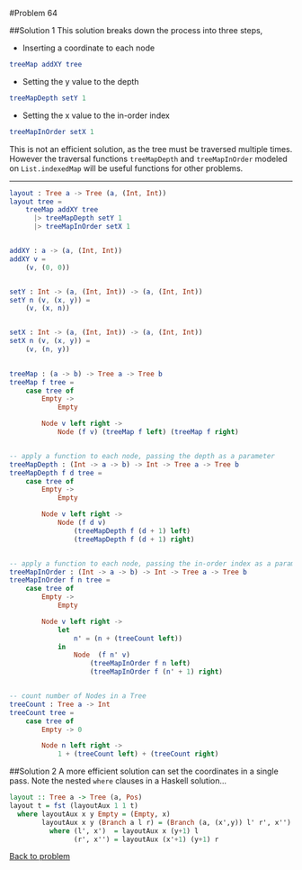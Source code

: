 #Problem 64

##Solution 1
This solution breaks down the process into three steps, 

* Inserting a coordinate to each node

```elm
treeMap addXY tree
```

* Setting the y value to the depth

```elm
treeMapDepth setY 1
```

*  Setting the x value to the in-order index


```elm
treeMapInOrder setX 1

```
This is not an efficient solution, as the tree must be traversed multiple times. However the traversal functions  ```treeMapDepth``` and ```treeMapInOrder``` modeled on ```List.indexedMap``` will be useful functions for other problems. 

---


```elm
layout : Tree a -> Tree (a, (Int, Int))
layout tree =
    treeMap addXY tree
      |> treeMapDepth setY 1
      |> treeMapInOrder setX 1


addXY : a -> (a, (Int, Int))
addXY v =
    (v, (0, 0))


setY : Int -> (a, (Int, Int)) -> (a, (Int, Int))
setY n (v, (x, y)) =
    (v, (x, n))


setX : Int -> (a, (Int, Int)) -> (a, (Int, Int))
setX n (v, (x, y)) =
    (v, (n, y))

    
treeMap : (a -> b) -> Tree a -> Tree b
treeMap f tree =   
    case tree of 
        Empty -> 
            Empty

        Node v left right ->
            Node (f v) (treeMap f left) (treeMap f right)


-- apply a function to each node, passing the depth as a parameter
treeMapDepth : (Int -> a -> b) -> Int -> Tree a -> Tree b
treeMapDepth f d tree =   
    case tree of 
        Empty -> 
            Empty

        Node v left right ->
            Node (f d v) 
                (treeMapDepth f (d + 1) left) 
                (treeMapDepth f (d + 1) right)


-- apply a function to each node, passing the in-order index as a parameter
treeMapInOrder : (Int -> a -> b) -> Int -> Tree a -> Tree b
treeMapInOrder f n tree =   
    case tree of 
        Empty -> 
            Empty

        Node v left right ->
            let 
                n' = (n + (treeCount left))
            in 
                Node  (f n' v) 
                    (treeMapInOrder f n left)
                    (treeMapInOrder f (n' + 1) right)


-- count number of Nodes in a Tree    
treeCount : Tree a -> Int
treeCount tree = 
    case tree of 
        Empty -> 0

        Node n left right ->
            1 + (treeCount left) + (treeCount right)

```

##Solution 2
A more efficient solution can set the coordinates in a single pass. Note the nested ```where``` clauses in a Haskell solution...

```haskell
layout :: Tree a -> Tree (a, Pos)
layout t = fst (layoutAux 1 1 t)
  where layoutAux x y Empty = (Empty, x)
        layoutAux x y (Branch a l r) = (Branch (a, (x',y)) l' r', x'')
          where (l', x')  = layoutAux x (y+1) l
                (r', x'') = layoutAux (x'+1) (y+1) r
```

[Back to problem](../p/p64.md)
